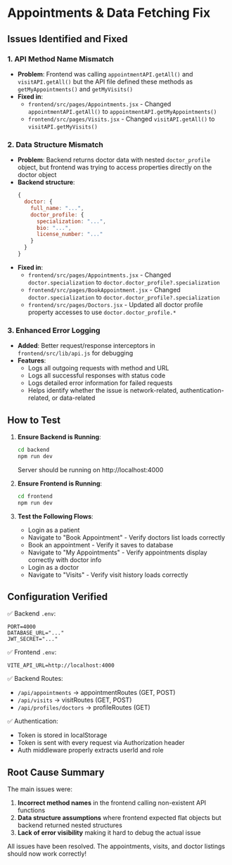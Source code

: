 # Appointments & Data Fetching Fix

## Issues Identified and Fixed

### 1. **API Method Name Mismatch**
   - **Problem**: Frontend was calling `appointmentAPI.getAll()` and `visitAPI.getAll()` but the API file defined these methods as `getMyAppointments()` and `getMyVisits()`
   - **Fixed in**: 
     - `frontend/src/pages/Appointments.jsx` - Changed `appointmentAPI.getAll()` to `appointmentAPI.getMyAppointments()`
     - `frontend/src/pages/Visits.jsx` - Changed `visitAPI.getAll()` to `visitAPI.getMyVisits()`

### 2. **Data Structure Mismatch**
   - **Problem**: Backend returns doctor data with nested `doctor_profile` object, but frontend was trying to access properties directly on the doctor object
   - **Backend structure**: 
     ```javascript
     {
       doctor: {
         full_name: "...",
         doctor_profile: {
           specialization: "...",
           bio: "...",
           license_number: "..."
         }
       }
     }
     ```
   - **Fixed in**:
     - `frontend/src/pages/Appointments.jsx` - Changed `doctor.specialization` to `doctor.doctor_profile?.specialization`
     - `frontend/src/pages/BookAppointment.jsx` - Changed `doctor.specialization` to `doctor.doctor_profile?.specialization`
     - `frontend/src/pages/Doctors.jsx` - Updated all doctor profile property accesses to use `doctor.doctor_profile.*`

### 3. **Enhanced Error Logging**
   - **Added**: Better request/response interceptors in `frontend/src/lib/api.js` for debugging
   - **Features**:
     - Logs all outgoing requests with method and URL
     - Logs all successful responses with status code
     - Logs detailed error information for failed requests
     - Helps identify whether the issue is network-related, authentication-related, or data-related

## How to Test

1. **Ensure Backend is Running**:
   ```bash
   cd backend
   npm run dev
   ```
   Server should be running on http://localhost:4000

2. **Ensure Frontend is Running**:
   ```bash
   cd frontend
   npm run dev
   ```

3. **Test the Following Flows**:
   - Login as a patient
   - Navigate to "Book Appointment" - Verify doctors list loads correctly
   - Book an appointment - Verify it saves to database
   - Navigate to "My Appointments" - Verify appointments display correctly with doctor info
   - Login as a doctor
   - Navigate to "Visits" - Verify visit history loads correctly

## Configuration Verified

✅ Backend `.env`:
```
PORT=4000
DATABASE_URL="..."
JWT_SECRET="..."
```

✅ Frontend `.env`:
```
VITE_API_URL=http://localhost:4000
```

✅ Backend Routes:
- `/api/appointments` → appointmentRoutes (GET, POST)
- `/api/visits` → visitRoutes (GET, POST)
- `/api/profiles/doctors` → profileRoutes (GET)

✅ Authentication:
- Token is stored in localStorage
- Token is sent with every request via Authorization header
- Auth middleware properly extracts userId and role

## Root Cause Summary

The main issues were:
1. **Incorrect method names** in the frontend calling non-existent API functions
2. **Data structure assumptions** where frontend expected flat objects but backend returned nested structures
3. **Lack of error visibility** making it hard to debug the actual issue

All issues have been resolved. The appointments, visits, and doctor listings should now work correctly!

